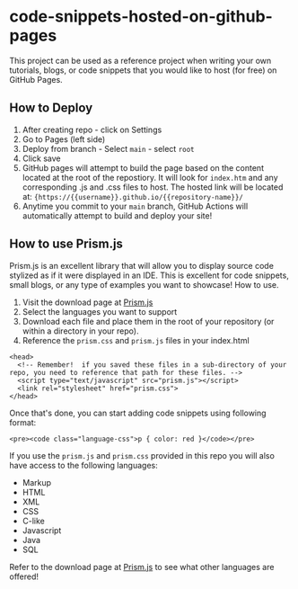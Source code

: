 # code-snippets-hosted-on-github-pages
This project can be used as a reference project when writing your own tutorials, blogs, or code snippets that you would like to host (for free) on GitHub Pages.

## How to Deploy

1. After creating repo - click on Settings
2. Go to Pages (left side)
3. Deploy from branch - Select `main` - select `root`
4. Click save
5. GitHub pages will attempt to build the page based on the content located at the root of the repostiory. It will look for `index.htm` and any corresponding .js and .css files to host.  The hosted link will be located at: `{https://{{username}}.github.io/{{repository-name}}/`
6. Anytime you commit to your `main` branch, GitHub Actions will automatically attempt to build and deploy your site!

## How to use Prism.js

Prism.js is an excellent library that will allow you to display source code stylized as if it were displayed in an IDE.  This is excellent for code snippets, small blogs, or any type of examples you want to showcase!  How to use.

1. Visit the download page at [Prism.js](https://prismjs.com/download.html#themes=prism&languages=markup+css+clike+javascript+git+java+sql)
2. Select the languages you want to support
3. Download each file and place them in the root of your repository (or within a directory in your repo).
4. Reference the `prism.css` and `prism.js` files in your index.html

```
<head>
  <!-- Remember!  if you saved these files in a sub-directory of your repo, you need to reference that path for these files. -->
  <script type="text/javascript" src="prism.js"></script>
  <link rel="stylesheet" href="prism.css">
</head>
```
Once that's done, you can start adding code snippets using following format:

```
<pre><code class="language-css">p { color: red }</code></pre>
```
If you use the `prism.js` and `prism.css` provided in this repo you will also have access to the following languages:

* Markup
* HTML
* XML
* CSS
* C-like
* Javascript
* Java
* SQL

Refer to the download page at [Prism.js](https://prismjs.com/download.html#themes=prism&languages=markup+css+clike+javascript+git+java+sql) to see what other languages are offered!




